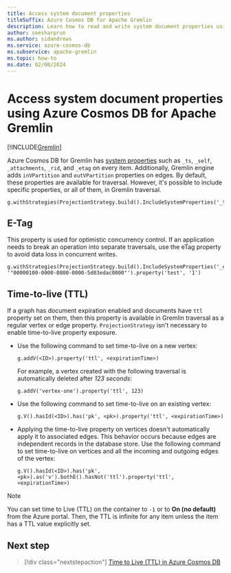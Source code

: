 ```yaml
---
title: Access system document properties
titleSuffix: Azure Cosmos DB for Apache Gremlin
description: Learn how to read and write system document properties using Azure Cosmos DB for Apache Gremlin.
author: seesharprun
ms.author: sidandrews
ms.service: azure-cosmos-db
ms.subservice: apache-gremlin
ms.topic: how-to
ms.date: 02/08/2024
---
```


# Access system document properties using Azure Cosmos DB for Apache Gremlin

[!INCLUDE[Gremlin](../includes/appliesto-gremlin.md)]

Azure Cosmos DB for Gremlin has [system properties](/rest/api/cosmos-db/databases) such as `_ts`, `_self`, `_attachments`, `_rid`, and `_etag` on every item. Additionally, Gremlin engine adds `inVPartition` and `outVPartition` properties on edges. By default, these properties are available for traversal. However, it's possible to include specific properties, or all of them, in Gremlin traversal.

```gremlin
g.withStrategies(ProjectionStrategy.build().IncludeSystemProperties('_ts').create())
```

## E-Tag

This property is used for optimistic concurrency control. If an application needs to break an operation into separate traversals, use the eTag property to avoid data loss in concurrent writes.

```gremlin
g.withStrategies(ProjectionStrategy.build().IncludeSystemProperties('_etag').create()).V('1').has('_etag', '"00000100-0000-0800-0000-5d03edac0000"').property('test', '1')
```

## Time-to-live (TTL)

If a graph has document expiration enabled and documents have `ttl` property set on them, then this property is available in Gremlin traversal as a regular vertex or edge property. `ProjectionStrategy` isn't necessary to enable time-to-live property exposure.

- Use the following command to set time-to-live on a new vertex:

    ```gremlin
    g.addV(<ID>).property('ttl', <expirationTime>)
    ```

    For example, a vertex created with the following traversal is automatically deleted after *123 seconds*:

    ```gremlin
    g.addV('vertex-one').property('ttl', 123)
    ```

- Use the following command to set time-to-live on an existing vertex:

    ```gremlin
    g.V().hasId(<ID>).has('pk', <pk>).property('ttl', <expirationTime>)
    ```

- Applying the time-to-live property on vertices doesn't automatically apply it to associated edges. This behavior occurs because edges are independent records in the database store. Use the following command to set time-to-live on vertices and all the incoming and outgoing edges of the vertex:

    ```gremlin
    g.V().hasId(<ID>).has('pk', <pk>).as('v').bothE().hasNot('ttl').property('ttl', <expirationTime>)
    ```

> [!NOTE]
> You can set time to Live (TTL) on the container to `-1` or to **On (no default)** from the Azure portal. Then, the TTL is infinite for any item unless the item has a TTL value explicitly set.

## Next step

> [!div class="nextstepaction"]
> [Time to Live (TTL) in Azure Cosmos DB](../time-to-live.md)
